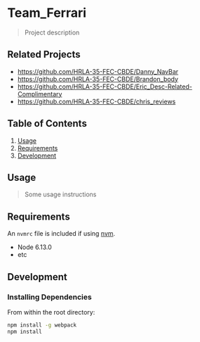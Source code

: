 # Team_Ferrari


> Project description

## Related Projects

  - https://github.com/HRLA-35-FEC-CBDE/Danny_NavBar
  - https://github.com/HRLA-35-FEC-CBDE/Brandon_body
  - https://github.com/HRLA-35-FEC-CBDE/Eric_Desc-Related-Complimentary
  - https://github.com/HRLA-35-FEC-CBDE/chris_reviews

## Table of Contents

1. [Usage](#Usage)
1. [Requirements](#requirements)
1. [Development](#development)

## Usage

> Some usage instructions

## Requirements

An `nvmrc` file is included if using [nvm](https://github.com/creationix/nvm).

- Node 6.13.0
- etc

## Development

### Installing Dependencies

From within the root directory:

```sh
npm install -g webpack
npm install
```

